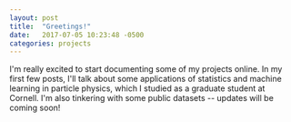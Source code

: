 ```yaml
---
layout: post
title:  "Greetings!"
date:   2017-07-05 10:23:48 -0500
categories: projects
---
```


I'm really excited to start documenting some of my projects online.  In my first few posts, I'll talk about some applications of statistics and machine learning in particle physics, which I studied as a graduate student at Cornell.  I'm also tinkering with some public datasets -- updates will be coming soon!
